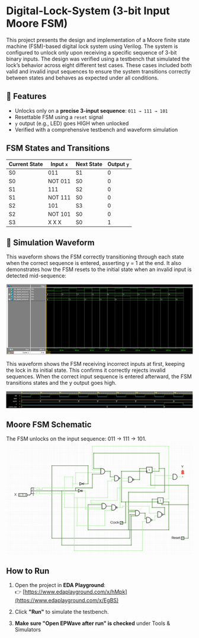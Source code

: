 # Digital-Lock-System (3-bit Input Moore FSM)
This project presents the design and implementation of a Moore finite state machine (FSM)-based digital lock system using Verilog. The system is configured to unlock only upon receiving a specific sequence of 3-bit binary inputs. The design was verified using a testbench that simulated the lock’s behavior across eight different test cases. These cases included both valid and invalid input sequences to ensure the system transitions correctly between states and behaves as expected under all conditions.

## 🔧 Features
- Unlocks only on a **precise 3-input sequence**: `011 → 111 → 101`
- Resettable FSM using a `reset` signal
- `y` output (e.g., LED) goes HIGH when unlocked
- Verified with a comprehensive testbench and waveform simulation

## FSM States and Transitions

| Current State | Input `x` | Next State | Output `y` | 
|---------------|--------|------------|---------------|
| S0            | 011    | S1         | 0             |
| S0            | NOT 011| S0         | 0             |
| S1            | 111    | S2         | 0             |
| S1            | NOT 111| S0         | 0             |
| S2            | 101    | S3         | 0             |
| S2            | NOT 101| S0         | 0             |
| S3            | X X X  | S0         | 1             | 


## 📸 Simulation Waveform

This waveform shows the FSM correctly transitioning through each state when the correct sequence is entered, asserting y = 1 at the end. It also demonstrates how the FSM resets to the initial state when an invalid input is detected mid-sequence:

![ALU Waveform](./Waveforms/Digital-Lock-Waveform.png)


This waveform shows the FSM receiving incorrect inputs at first, keeping the lock in its initial state. This confirms it correctly rejects invalid sequences. When the correct input sequence is entered afterward, the FSM transitions states and the y output goes high.

![ALU Waveform](./Waveforms/Digital_Lock_Invalid_Inputs_Waveform.png)

## Moore FSM Schematic
The FSM unlocks on the input sequence: 011 → 111 → 101.
![FSM Diagram](Schematic/Schematic.png)


## How to Run

1. Open the project in **EDA Playground**:  
   👉 [https://www.edaplayground.com/x/hMpk](https://www.edaplayground.com/x/EgBS)

2. Click **"Run"** to simulate the testbench.

3. **Make sure "Open EPWave after run" is checked** under Tools & Simulators
